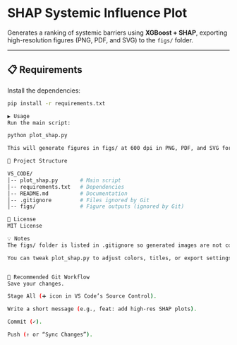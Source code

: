 # SHAP Systemic Influence Plot

Generates a ranking of systemic barriers using **XGBoost + SHAP**, exporting high-resolution figures (PNG, PDF, and SVG) to the `figs/` folder.

---

## 📋 Requirements

Install the dependencies:

```bash
pip install -r requirements.txt

▶ Usage
Run the main script:

python plot_shap.py

This will generate figures in figs/ at 600 dpi in PNG, PDF, and SVG formats.

📂 Project Structure

VS_CODE/
│-- plot_shap.py       # Main script
│-- requirements.txt   # Dependencies
│-- README.md          # Documentation
│-- .gitignore         # Files ignored by Git
│-- figs/              # Figure outputs (ignored by Git)

📄 License
MIT License

💡 Notes
The figs/ folder is listed in .gitignore so generated images are not committed.

You can tweak plot_shap.py to adjust colors, titles, or export settings.


🔄 Recommended Git Workflow
Save your changes.

Stage All (➕ icon in VS Code’s Source Control).

Write a short message (e.g., feat: add high-res SHAP plots).

Commit (✓).

Push (↑ or “Sync Changes”).


